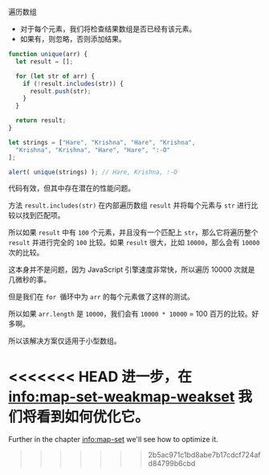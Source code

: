 遍历数组
- 对于每个元素，我们将检查结果数组是否已经有该元素。
- 如果有，则忽略，否则添加结果。

```js run demo
function unique(arr) {
  let result = [];

  for (let str of arr) {
    if (!result.includes(str)) {
      result.push(str);
    }
  }

  return result;
}

let strings = ["Hare", "Krishna", "Hare", "Krishna",
  "Krishna", "Krishna", "Hare", "Hare", ":-O"
];

alert( unique(strings) ); // Hare, Krishna, :-O
```

代码有效，但其中存在潜在的性能问题。

方法 `result.includes(str)` 在内部遍历数组 `result` 并将每个元素与 `str` 进行比较以找到匹配项。

所以如果 `result` 中有 `100` 个元素，并且没有一个匹配上 `str`，那么它将遍历整个 `result` 并进行完全的 `100` 比较。如果 `result` 很大，比如 `10000`，那么会有 `10000` 次的比较。

这本身并不是问题，因为 JavaScript 引擎速度非常快，所以遍历 10000 次就是几微秒的事。

但是我们在 `for `循环中为 `arr` 的每个元素做了这样的测试。

所以如果 `arr.length` 是 `10000`，我们会有 `10000 * 10000` = 100 百万的比较。好多啊。

所以该解决方案仅适用于小型数组。

<<<<<<< HEAD
进一步，在 <info:map-set-weakmap-weakset> 我们将看到如何优化它。
=======
Further in the chapter <info:map-set> we'll see how to optimize it.
>>>>>>> 2b5ac971c1bd8abe7b17cdcf724afd84799b6cbd
